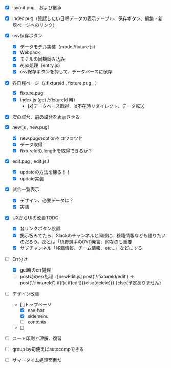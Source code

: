 - [x] layout.pug　および継承
- [x] index.pug（確認したい日程データの表示テーブル、保存ボタン、編集・新規ページへのリンク）
- [x] csv保存ボタン
  - [x] データモデル実装（model/fixture.js）
  - [x] Webpack
  - [x] モデルの同機読み込み
  - [x] Ajax処理（entry.js）
  - [x] csv保存ボタンを押して、データベースに保存

- [x] 各日程ページ（/:fixtureId , fixture.pug , ）
  - [x] fixture.pug
  - [x] index.js (get /:fixtureId 時)
    - [x]データベース取得、Id不在時リダイレクト、データ転送

- [x] 次の試合、前の試合を表示させる

- [x] new.js , new.pug!
  - [x] new.pugのoptionをコツコツと
  - [x] データ取得
  - [x] fixtureIdの.lengthを取得できるか？
  
- [x] edit.pug , edit.js!!
    - [x] updateの方法を練る！！
    - [x] update実装

- [x] 試合一覧表示
    - [x] デザイン、必要データは？
    - [x] 実装

- [x] UXからUIの改善TODO
    - [x] 各リンクボタン設置
    - [x] 掲示板みてたら、Slackのチャンネルと同様に、移籍情報なども語りたいのだろう。あとは「槙野選手のDVD発言」的なのも重要
    - [x] サブチャンネル「移籍情報、チーム情報、etc...」などにする

- [ ] Err分け
    - [x] get時のerr処理
    - [ ] post時のerr処理 : [newEdit.js] post('/:fixtureId/edit') → post('/:fixtureId') if(f){ if(edit){}else(delete){} }else{予定ありません}

- [ ] デザイン改善
    - [ ]トップページ
        - [x] nav-bar
        - [x] sidemenu
        - [ ] contents
    - [ ]

- [ ] コード印刷と理解、復習

- [ ] group by句使えばautocompできる

- [ ] サマータイム処理面倒だ